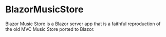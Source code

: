 # BlazorMusicStore

Blazor Music Store is a Blazor server app that is a faithful reproduction of the old MVC Music Store ported to Blazor.
